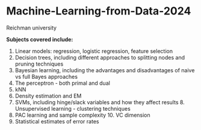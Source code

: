 # Machine-Learning-from-Data-2024

Reichman university

**Subjects covered include:**
1. Linear models: regression, logistic regression, feature selection
2. Decision trees, including different approaches to splitting nodes and pruning techniques
3. Bayesian learning, including the advantages and disadvantages of naive vs full Bayes approaches
4. The perceptron - both primal and dual
5. kNN
6. Density estimation and EM
7. SVMs, including hinge/slack variables and how they affect results 8. Unsupervised learning - clustering techniques
9. PAC learning and sample complexity 10. VC dimension
11. Statistical estimates of error rates
